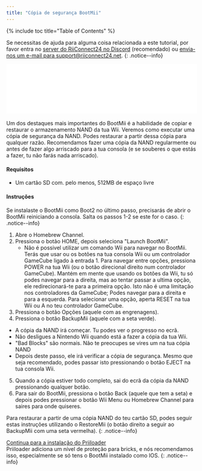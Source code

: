 ```yaml
---
title: "Cópia de segurança BootMii"
---
```


{% include toc title="Table of Contents" %}

Se necessitas de ajuda para alguma coisa relacionada a este tutorial, por favor entra no [server do RiiConnect24 no Discord](https://discord.gg/b4Y7jfD) (recomendado) ou [envia-nos um e-mail para support@riiconnect24.net](mailto:support@riiconnect24.net).
{: .notice--info}

![BootMii Logo](/images/bootmii.png)

Um dos destaques mais importantes do BootMii é a habilidade de copiar e restaurar o armazenamento NAND da tua Wii. Veremos como executar uma cópia de segurança da NAND. Podes restaurar a partir dessa cópia para qualquer razão. Recomendamos fazer uma cópia da NAND regularmente ou antes de fazer algo arriscado para a tua consola (e se souberes o que estás a fazer, tu não farás nada arriscado).

#### Requisitos
* Um cartão SD com. pelo menos, 512MB de espaço livre

#### Instruções
Se instalaste o BootMii como Boot2 no último passo, precisarás de abrir o BootMii reiniciando a consola. Salta os passos 1-2 se este for o caso.
{: .notice--info}
1. Abre o Homebrew Channel.
2. Pressiona o botão HOME, depois seleciona "Launch BootMii".
   - Não é possivel utilizar um comando Wii para navegar no BootMii. Terás que usar ou os botões na tua consola Wii ou um controlador GameCube ligado à entrada 1. Para navegar entre opções, pressiona POWER na tua Wii (ou o botão direcional direito num controlador GameCube). Mantém em mente que usando os botões da Wii, tu só podes navegar para a direita, mas ao tentar passar a ultima opção, ele redirecionará-te para a primeira opção. Isto não é uma limitação nos controladores da GameCube; Podes navegar para a direita e para a esquerda. Para selecionar uma opção, aperta RESET na tua Wii ou A no teu controlador GameCube.
3. Pressiona o botão Opções (aquele com as engrenagens).
4. Pressiona o botão BackupMii (aquele com a seta verde).
- A cópia da NAND irá começar. Tu podes ver o progresso no ecrã.
- Não desligues a Nintendo Wii quando está a fazer a cópia da tua Wii.
- "Bad Blocks" são normais. Não te preocupes se vires um na tua cópia NAND
- Depois deste passo, ele irá verificar a cópia de segurança. Mesmo que seja recomendado, podes passar isto pressionando o botão EJECT na tua consola Wii.
5. Quando a cópia estiver todo completo, sai do ecrã da cópia da NAND pressionando qualquer botão.
6. Para sair do BootMii, pressiona o botão Back (aquele que tem a seta) e depois podes pressionar o botão Wii Menu ou Homebrew Channel para saires para onde quiseres.

Para restaurar a partir de uma cópia NAND do teu cartão SD, podes seguir estas instruções utilizando o RestoreMii (o botão direito a seguir ao BackupMii com uma seta vermelha).
{: .notice--info}

[Continua para a instalação do Priiloader](priiloader)<br> Priiloader adiciona um nível de proteção para bricks, e nós recomendamos isso, especialmente se só tens o BootMii instalado como IOS.
{: .notice--info}
